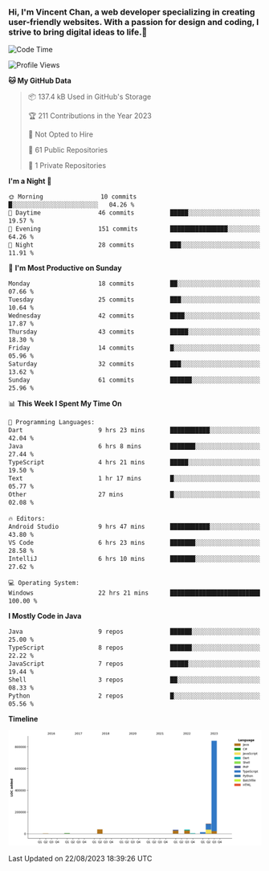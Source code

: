 ### Hi, I'm Vincent Chan, a web developer specializing in creating user-friendly websites. With a passion for design and coding, I strive to bring digital ideas to life.👋

<!--
**hkvincent/hkvincent** is a ✨ _special_ ✨ repository because its `README.md` (this file) appears on your GitHub profile.

Here are some ideas to get you started:

- 🔭 I’m currently working on ...
- 🌱 I’m currently learning ...
- 👯 I’m looking to collaborate on ...
- 🤔 I’m looking for help with ...
- 💬 Ask me about ...
- 📫 How to reach me: ...
- 😄 Pronouns: ...
- ⚡ Fun fact: ...
-->
<!--START_SECTION:waka-->
![Code Time](http://img.shields.io/badge/Code%20Time-302%20hrs%2028%20mins-blue)

![Profile Views](http://img.shields.io/badge/Profile%20Views-0-blue)

**🐱 My GitHub Data** 

> 📦 137.4 kB Used in GitHub's Storage 
 > 
> 🏆 211 Contributions in the Year 2023
 > 
> 🚫 Not Opted to Hire
 > 
> 📜 61 Public Repositories 
 > 
> 🔑 1 Private Repositories 
 > 
**I'm a Night 🦉** 

```text
🌞 Morning                10 commits          █░░░░░░░░░░░░░░░░░░░░░░░░   04.26 % 
🌆 Daytime                46 commits          █████░░░░░░░░░░░░░░░░░░░░   19.57 % 
🌃 Evening                151 commits         ████████████████░░░░░░░░░   64.26 % 
🌙 Night                  28 commits          ███░░░░░░░░░░░░░░░░░░░░░░   11.91 % 
```
📅 **I'm Most Productive on Sunday** 

```text
Monday                   18 commits          ██░░░░░░░░░░░░░░░░░░░░░░░   07.66 % 
Tuesday                  25 commits          ███░░░░░░░░░░░░░░░░░░░░░░   10.64 % 
Wednesday                42 commits          ████░░░░░░░░░░░░░░░░░░░░░   17.87 % 
Thursday                 43 commits          █████░░░░░░░░░░░░░░░░░░░░   18.30 % 
Friday                   14 commits          █░░░░░░░░░░░░░░░░░░░░░░░░   05.96 % 
Saturday                 32 commits          ███░░░░░░░░░░░░░░░░░░░░░░   13.62 % 
Sunday                   61 commits          ██████░░░░░░░░░░░░░░░░░░░   25.96 % 
```


📊 **This Week I Spent My Time On** 

```text
💬 Programming Languages: 
Dart                     9 hrs 23 mins       ███████████░░░░░░░░░░░░░░   42.04 % 
Java                     6 hrs 8 mins        ███████░░░░░░░░░░░░░░░░░░   27.44 % 
TypeScript               4 hrs 21 mins       █████░░░░░░░░░░░░░░░░░░░░   19.50 % 
Text                     1 hr 17 mins        █░░░░░░░░░░░░░░░░░░░░░░░░   05.77 % 
Other                    27 mins             █░░░░░░░░░░░░░░░░░░░░░░░░   02.08 % 

🔥 Editors: 
Android Studio           9 hrs 47 mins       ███████████░░░░░░░░░░░░░░   43.80 % 
VS Code                  6 hrs 23 mins       ███████░░░░░░░░░░░░░░░░░░   28.58 % 
IntelliJ                 6 hrs 10 mins       ███████░░░░░░░░░░░░░░░░░░   27.62 % 

💻 Operating System: 
Windows                  22 hrs 21 mins      █████████████████████████   100.00 % 
```

**I Mostly Code in Java** 

```text
Java                     9 repos             ██████░░░░░░░░░░░░░░░░░░░   25.00 % 
TypeScript               8 repos             ██████░░░░░░░░░░░░░░░░░░░   22.22 % 
JavaScript               7 repos             █████░░░░░░░░░░░░░░░░░░░░   19.44 % 
Shell                    3 repos             ██░░░░░░░░░░░░░░░░░░░░░░░   08.33 % 
Python                   2 repos             █░░░░░░░░░░░░░░░░░░░░░░░░   05.56 % 
```



**Timeline**

![Lines of Code chart](https://raw.githubusercontent.com/hkvincent/hkvincent/main/assets/bar_graph.png)


 Last Updated on 22/08/2023 18:39:26 UTC
<!--END_SECTION:waka-->
